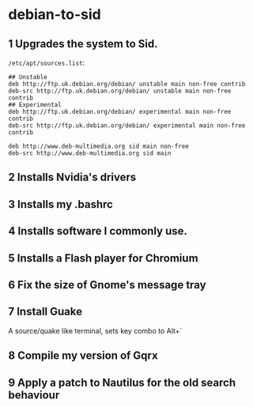 debian-to-sid
=============

## 1 Upgrades the system to Sid.

`/etc/apt/sources.list`:
```
## Unstable
deb http://ftp.uk.debian.org/debian/ unstable main non-free contrib
deb-src http://ftp.uk.debian.org/debian/ unstable main non-free contrib
## Experimental
deb http://ftp.uk.debian.org/debian/ experimental main non-free contrib
deb-src http://ftp.uk.debian.org/debian/ experimental main non-free contrib

deb http://www.deb-multimedia.org sid main non-free
deb-src http://www.deb-multimedia.org sid main
```

## 2 Installs Nvidia's drivers

## 3 Installs my .bashrc

## 4 Installs software I commonly use.

## 5 Installs a Flash player for Chromium

## 6 Fix the size of Gnome's message tray

## 7 Install Guake

A source/quake like terminal, sets key combo to Alt+`

## 8 Compile my version of Gqrx

## 9 Apply a patch to Nautilus for the old search behaviour
